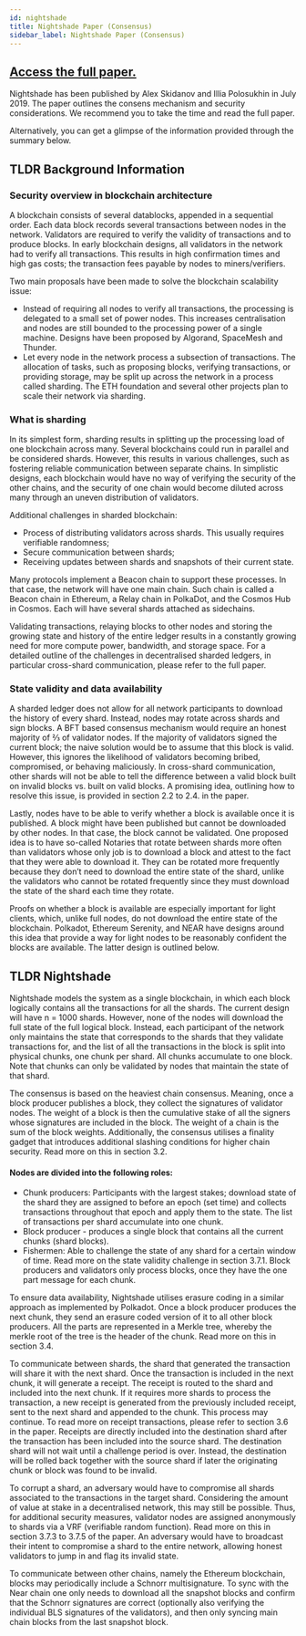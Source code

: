 ```yaml
---
id: nightshade
title: Nightshade Paper (Consensus)
sidebar_label: Nightshade Paper (Consensus)
---
```


## [Access the full paper.](https://nearprotocol.com/downloads/Nightshade.pdf)

Nightshade has been published by Alex Skidanov and Illia Polosukhin in July 2019. The paper outlines the consens mechanism and security considerations. We recommend you to take the time and read the full paper. 

Alternatively, you can get a glimpse of the information provided through the summary below.

## TLDR Background Information 

### Security overview in blockchain architecture
A blockchain consists of several datablocks, appended in a sequential order. Each data block records several transactions between nodes in the network. Validators are required to verify the validity of transactions and to produce blocks. In early blockchain designs, all validators in the network had to verify all transactions. This results in high confirmation times and high gas costs; the transaction fees payable by nodes to miners/verifiers.  

Two main proposals have been made to solve the blockchain scalability issue:
* Instead of requiring all nodes to verify all transactions, the processing is delegated to a small set of power nodes. This increases centralisation and nodes are still bounded to the processing power of a single machine. Designs have been proposed by Algorand, SpaceMesh and Thunder.
* Let every node in the network process a subsection of transactions. The allocation of tasks, such as proposing blocks, verifying transactions, or providing storage, may be split up across the network in a process called sharding. The ETH foundation and several other projects plan to scale their network via sharding.

### What is sharding
In its simplest form, sharding results in splitting up the processing load of one blockchain across many. Several blockchains could run in parallel and be considered shards. However, this results in various challenges, such as fostering reliable communication between separate chains. In simplistic designs, each blockchain would have no way of verifying the security of the other chains, and the security of one chain would become diluted across many through an uneven distribution of validators. 

Additional challenges in sharded blockchain:
* Process of distributing validators across shards. This usually requires verifiable randomness;
* Secure communication between shards;
* Receiving updates between shards and snapshots of their current state.

Many protocols implement a Beacon chain to support these processes. In that case, the network will have one main chain. Such chain is called a Beacon chain in Ethereum, a Relay chain in PolkaDot, and the Cosmos Hub in Cosmos. Each will have several shards attached as sidechains. 

Validating transactions, relaying blocks to other nodes and storing the growing state and history of the entire ledger results in a constantly growing need for more compute power, bandwidth, and storage space. For a detailed outline of the challenges in decentralised sharded ledgers, in particular cross-shard communication, please refer to the full paper.

### State validity and data availability
A sharded ledger does not allow for all network participants to download the history of every shard. Instead, nodes may rotate across shards and sign blocks. A BFT based consensus mechanism would require an honest majority of  ⅔  of validator nodes. If the majority of validators signed the current block; the naive solution would be to assume that this block is valid. However, this ignores the likelihood of validators becoming bribed, compromised, or behaving maliciously. In cross-shard communication, other shards will not be able to tell the difference between a valid block built on invalid blocks vs. built on valid blocks. A promising idea, outlining how to resolve this issue, is provided in section 2.2 to 2.4. in the paper. 

Lastly, nodes have to be able to verify whether a block is available once it is published. A block might have been published but cannot be downloaded by other nodes. In that case, the block cannot be validated. One proposed idea is to have so-called Notaries that rotate between shards more often than validators whose only job is to download a block and attest to the fact that they were able to download it. They can be rotated more frequently because they don’t need to download the entire state of the shard, unlike the validators who cannot be rotated frequently since they must download the state of the shard each time they rotate. 

Proofs on whether a block is available are especially important for light clients, which, unlike full nodes, do not download the entire state of the blockchain. Polkadot, Ethereum Serenity, and NEAR have designs around this idea that provide a way for light nodes to be reasonably confident the blocks are available. The latter design is outlined below.

## TLDR Nightshade
Nightshade models the system as a single blockchain, in which each block logically contains all the transactions for all the shards. The current design will have n = 1000 shards. However, none of the nodes will download the full state of the full logical block. Instead, each participant of the network only maintains the state that corresponds to the shards that they validate transactions for, and the list of all the transactions in the block is split into physical chunks, one chunk per shard. All chunks accumulate to one block. Note that chunks can only be validated by nodes that maintain the state of that shard.

The consensus is based on the heaviest chain consensus. Meaning, once a block producer publishes a block, they collect the signatures of validator nodes. The weight of a block is then the cumulative stake of all the signers whose signatures are included in the block. The weight of a chain is the sum of the block weights. Additionally, the consensus utilises a finality gadget that introduces additional slashing conditions for higher chain security. Read more on this in section 3.2.

#### Nodes are divided into the following roles:
* Chunk producers: Participants with the largest stakes; download state of the shard they are assigned to before an epoch (set time) and collects transactions throughout that epoch and apply them to the state. The list of transactions per shard accumulate into one chunk. 
* Block producer - produces a single block that contains all the current chunks (shard blocks).
* Fishermen: Able to challenge the state of any shard for a certain window of time. Read more on the state validity challenge in section 3.7.1.
Block producers and validators only process blocks, once they have the one part message for each chunk.

To ensure data availability, Nightshade utilises erasure coding in a similar approach as implemented by Polkadot. Once a block producer produces the next chunk, they send an erasure coded version of it to all other block producers. All the parts are represented in a Merkle tree, whereby the merkle root of the tree is the header of the chunk. Read more on this in section 3.4.

To communicate between shards, the shard that generated the transaction will share it with the next shard. Once the transaction is included in the next chunk, it will generate a receipt. The receipt is routed to the shard and included into the next chunk. If it requires more shards to process the transaction, a new receipt is generated from the previously included receipt, sent to the next shard and appended to the chunk. This process may continue. To read more on receipt transactions, please refer to section 3.6 in the paper. Receipts are directly included into the destination shard after the transaction has been included into the source shard. The destination shard will not wait until a challenge period is over. Instead, the destination will be rolled back together with the source shard if later the originating chunk or block was found to be invalid.

To corrupt a shard, an adversary would have to compromise all shards associated to the transactions in the target shard. Considering the amount of value at stake in a decentralised network, this may still be possible. Thus, for additional security measures, validator nodes are assigned anonymously to shards via a VRF (verifiable random function). Read more on this in section 3.7.3 to 3.7.5 of the paper.  An adversary would have to broadcast their intent to compromise a shard to the entire network, allowing honest validators to jump in and flag its invalid state.

To communicate between other chains, namely the Ethereum blockchain, blocks may periodically include a Schnorr multisignature. To sync with the Near chain one only needs to download all the snapshot blocks and confirm that the Schnorr signatures are correct (optionally also verifying the individual BLS signatures of the validators), and then only syncing main chain blocks from the last snapshot block.
